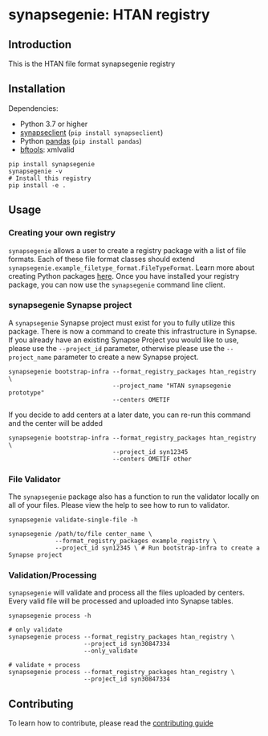 # synapsegenie: HTAN registry

## Introduction

This is the HTAN file format synapsegenie registry

## Installation

Dependencies:
- Python 3.7 or higher
- [synapseclient](http://python-docs.synapse.org) (`pip install synapseclient`)
- Python [pandas](http://pandas.pydata.org) (`pip install pandas`)
- [bftools](https://docs.openmicroscopy.org/bio-formats/6.9.1/users/comlinetools/): xmlvalid

```
pip install synapsegenie
synapsegenie -v
# Install this registry
pip install -e .
```

## Usage

### Creating your own registry
`synapsegenie` allows a user to create a registry package with a list of file formats.  Each of these file format classes should extend `synapsegenie.example_filetype_format.FileTypeFormat`.  Learn more about creating Python packages [here](https://packaging.python.org/tutorials/packaging-projects/).  Once you have installed your registry package, you can now use the `synapsegenie` command line client.

### synapsegenie Synapse project
A `synapsegenie` Synapse project must exist for you to fully utilize this package.  There is now a command to create this infrastructure in Synapse.  If you already have an existing Synapse Project you would like to use, please use the `--project_id` parameter, otherwise please use the `--project_name` parameter to create a new Synapse project.

```
synapsegenie bootstrap-infra --format_registry_packages htan_registry \
                             --project_name "HTAN synapsegenie prototype"
                             --centers OMETIF
```

If you decide to add centers at a later date, you can re-run this command and the center will be added

```
synapsegenie bootstrap-infra --format_registry_packages htan_registry \
                             --project_id syn12345
                             --centers OMETIF other
```

### File Validator
The `synapsegenie` package also has a function to run the validator locally on all of your files. Please view the help to see how to run to validator.

```
synapsegenie validate-single-file -h

synapsegenie /path/to/file center_name \
             --format_registry_packages example_registry \
             --project_id syn12345 \ # Run bootstrap-infra to create a Synapse project
```

### Validation/Processing
`synapsegenie` will validate and process all the files uploaded by centers.  Every valid file will be processed and uploaded into Synapse tables.

```
synapsegenie process -h

# only validate
synapsegenie process --format_registry_packages htan_registry \
                     --project_id syn30847334
                     --only_validate

# validate + process
synapsegenie process --format_registry_packages htan_registry \
                     --project_id syn30847334
```

## Contributing

To learn how to contribute, please read the [contributing guide](CONTRIBUTING.md)
